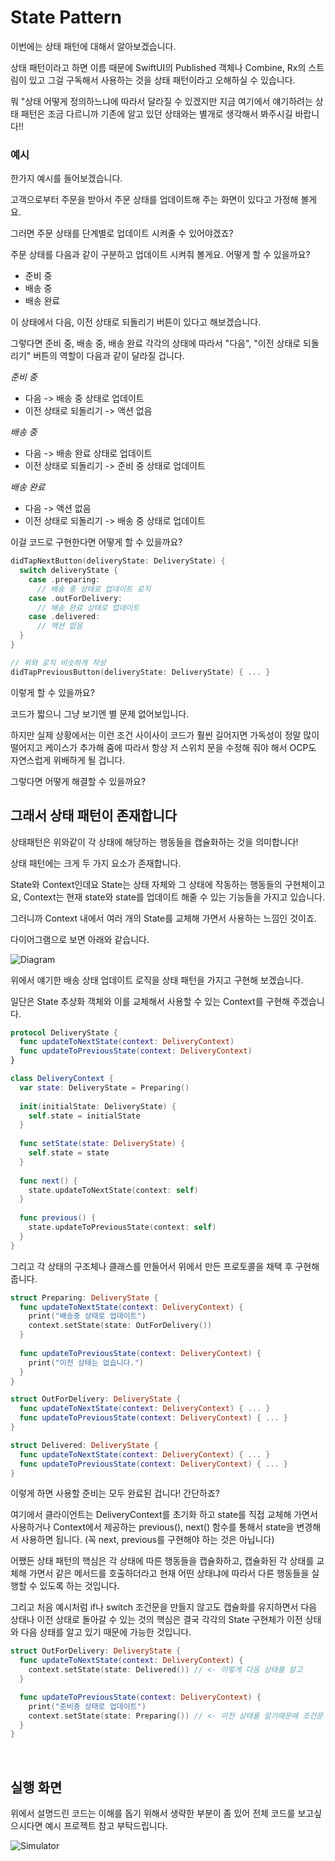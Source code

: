 # State Pattern

이번에는 상태 패턴에 대해서 알아보겠습니다.

상태 패턴이라고 하면 이름 때문에 SwiftUI의 Published 객체나 Combine, Rx의 스트림이 있고 그걸 구독해서 사용하는 것을 상태 패턴이라고 오해하실 수 있습니다.

뭐 "상태 어떻게 정의하느냐에 따라서 달라질 수 있겠지만 지금 여기에서 얘기하려는 상태 패턴은 조금 다르니까 기존에 알고 있던 상태와는 별개로 생각해서 봐주시길 바랍니다!!



### 예시

한가지 예시를 들어보겠습니다.

고객으로부터 주문을 받아서 주문 상태를 업데이트해 주는 화면이 있다고 가정해 볼게요.

그러면 주문 상태를 단계별로 업데이트 시켜줄 수 있어야겠죠?

주문 상태를 다음과 같이 구분하고 업데이트 시켜줘 볼게요. 어떻게 할 수 있을까요?

- 준비 중
- 배송 중
- 배송 완료

이 상태에서 다음, 이전 상태로 되돌리기 버튼이 있다고 해보겠습니다.

그렇다면 준비 중, 배송 중, 배송 완료 각각의 상태에 따라서 "다음", "이전 상태로 되돌리기" 버튼의 역할이 다음과 같이 달라질 겁니다.

*준비 중*

- 다음 -> 배송 중 상태로 업데이트
- 이전 상태로 되돌리기 -> 액션 없음

*배송 중*

- 다음 -> 배송 완료 상태로 업데이트
- 이전 상태로 되돌리기 -> 준비 중 상태로 업데이트

*배송 완료*

- 다음 -> 액션 없음
- 이전 상태로 되돌리기 -> 배송 중 상태로 업데이트

이걸 코드로 구현한다면 어떻게 할 수 있을까요?

```Swift
didTapNextButton(deliveryState: DeliveryState) {
  switch deliveryState {
    case .preparing:
      // 배송 중 상태로 업데이트 로직
    case .outForDelivery:
      // 배송 완료 상태로 업데이트
    case .delivered:
      // 액션 없음
  }
}

// 위와 로직 비슷하게 작성
didTapPreviousButton(deliveryState: DeliveryState) { ... }
```

이렇게 할 수 있을까요?

코드가 짧으니 그냥 보기엔 별 문제 없어보입니다.

하지만 실제 상황에서는 이런 조건 사이사이 코드가 훨씬 길어지면 가독성이 정말 많이 떨어지고 케이스가 추가해 줌에 따라서 항상 저 스위치 문을 수정해 줘야 해서 OCP도 자연스럽게 위배하게 될 겁니다.

그렇다면 어떻게 해결할 수 있을까요?



## 그래서 상태 패턴이 존재합니다

상태패턴은 위와같이 각 상태에 해당하는 행동들을 캡슐화하는 것을 의미합니다!

상태 패턴에는 크게 두 가지 요소가 존재합니다.

State와 Context인데요 State는 상태 자체와 그 상태에 작동하는 행동들의 구현체이고요, Context는 현재 state와 state를 업데이트 해줄 수 있는 기능들을 가지고 있습니다.

그러니까 Context 내에서 여러 개의 State를 교체해 가면서 사용하는 느낌인 것이죠.

다이어그램으로 보면 아래와 같습니다.

![Diagram](./Resources/diagram.png)



위에서 얘기한 배송 상태 업데이트 로직을 상태 패턴을 가지고 구현해 보겠습니다.

일단은 State 추상화 객체와 이를 교체해서 사용할 수 있는 Context를 구현해 주겠습니다.

```Swift
protocol DeliveryState {
  func updateToNextState(context: DeliveryContext)
  func updateToPreviousState(context: DeliveryContext)
}

class DeliveryContext {
  var state: DeliveryState = Preparing()
  
  init(initialState: DeliveryState) {
    self.state = initialState
  }
  
  func setState(state: DeliveryState) {
    self.state = state
  }
  
  func next() {
    state.updateToNextState(context: self)
  }
  
  func previous() {
    state.updateToPreviousState(context: self)
  }
}
```

그리고 각 상태의 구조체나 클래스를 만들어서 위에서 만든 프로토콜을 채택 후 구현해 줍니다.

```Swift
struct Preparing: DeliveryState {  
  func updateToNextState(context: DeliveryContext) {
    print("배송중 상태로 업데이트")
    context.setState(state: OutForDelivery())
  }
  
  func updateToPreviousState(context: DeliveryContext) {
    print("이전 상태는 없습니다.")
  }
}

struct OutForDelivery: DeliveryState {
  func updateToNextState(context: DeliveryContext) { ... }
  func updateToPreviousState(context: DeliveryContext) { ... }
}

struct Delivered: DeliveryState {
  func updateToNextState(context: DeliveryContext) { ... }
  func updateToPreviousState(context: DeliveryContext) { ... }
}
```

이렇게 하면 사용할 준비는 모두 완료된 겁니다! 간단하죠?

여기에서 클라이언트는 DeliveryContext를 초기화 하고 state를 직접 교체해 가면서 사용하거나 Context에서 제공하는 previous(), next() 함수를 통해서 state을 변경해서 사용하면 됩니다. (꼭 next, previous를 구현해야 하는 것은 아닙니다)



어쨌든 상태 패턴의 핵심은 각 상태에 따른 행동들을 캡슐화하고, 캡슐화된 각 상태를 교체해 가면서 같은 메서드를 호출하더라고 현재 어떤 상태냐에 따라서 다른 행동들을 실행할 수 있도록 하는 것입니다.

그리고 처음 예시처럼 if나 switch 조건문을 만들지 않고도 캡슐화를 유지하면서 다음 상태나 이전 상태로 돌아갈 수 있는 것의 핵심은 결국 각각의 State 구현체가 이전 상태와 다음 상태를 알고 있기 때문에 가능한 것입니다.

```Swift
struct OutForDelivery: DeliveryState {
  func updateToNextState(context: DeliveryContext) {
    context.setState(state: Delivered()) // <- 이렇게 다음 상태를 알고
  }

  func updateToPreviousState(context: DeliveryContext) {
    print("준비중 상태로 업데이트")
    context.setState(state: Preparing()) // <- 이전 상태를 알기때문에 조건문 없이 유연하게 확장 가능한 것임.
  }
}
```

</br>

## 실행 화면

위에서 설명드린 코드는 이해를 돕기 위해서 생략한 부분이 좀 있어 전체 코드를 보고싶으시다면 예시 프로젝트 참고 부탁드립니다.

![Simulator](./Resources/simulator.gif)
